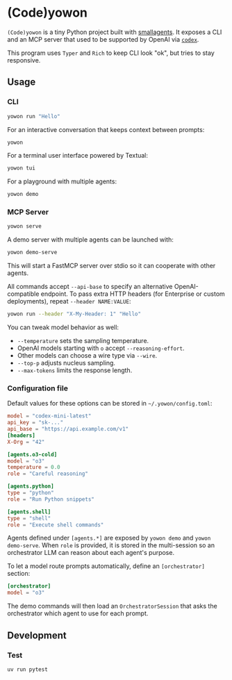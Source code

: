 # (Code)yowon

`(Code)yowon` is a tiny Python project built with [smallagents](https://github.com/huggingface/smolagents). It exposes a
CLI
and an MCP server that used to be supported by OpenAI via [`codex`](https://github.com/openai/codex).

This program uses `Typer` and `Rich` to keep CLI look "ok", but tries to stay responsive.

## Usage

### CLI

```bash
yowon run "Hello"
```

For an interactive conversation that keeps context between prompts:

```bash
yowon
```

For a terminal user interface powered by Textual:

```bash
yowon tui
```

For a playground with multiple agents:

```bash
yowon demo
```

### MCP Server

```bash
yowon serve
```

A demo server with multiple agents can be launched with:

```bash
yowon demo-serve
```

This will start a FastMCP server over stdio so it can cooperate with other agents.

All commands accept `--api-base` to specify an alternative OpenAI-compatible endpoint.
To pass extra HTTP headers (for Enterprise or custom deployments), repeat `--header NAME:VALUE`:

```bash
yowon run --header "X-My-Header: 1" "Hello"
```

You can tweak model behavior as well:

* `--temperature` sets the sampling temperature.
* OpenAI models starting with `o` accept `--reasoning-effort`.
* Other models can choose a wire type via `--wire`.
* `--top-p` adjusts nucleus sampling.
* `--max-tokens` limits the response length.

### Configuration file

Default values for these options can be stored in `~/.yowon/config.toml`:

```toml
model = "codex-mini-latest"
api_key = "sk-..."
api_base = "https://api.example.com/v1"
[headers]
X-Org = "42"

[agents.o3-cold]
model = "o3"
temperature = 0.0
role = "Careful reasoning"

[agents.python]
type = "python"
role = "Run Python snippets"

[agents.shell]
type = "shell"
role = "Execute shell commands"
```

Agents defined under `[agents.*]` are exposed by `yowon demo` and `yowon demo-serve`.
When `role` is provided, it is stored in the multi-session so an orchestrator LLM
can reason about each agent's purpose.

To let a model route prompts automatically, define an `[orchestrator]` section:

```toml
[orchestrator]
model = "o3"
```

The demo commands will then load an `OrchestratorSession` that asks the
orchestrator which agent to use for each prompt.

## Development

### Test

`uv run pytest`

